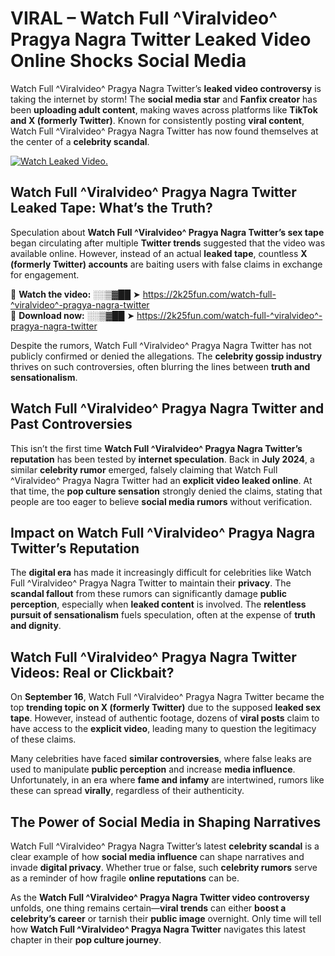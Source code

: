 # VIRAL – Watch Full ^Viralvideo^ Pragya Nagra Twitter Leaked Video Online Shocks Social Media 

Watch Full ^Viralvideo^ Pragya Nagra Twitter’s **leaked video controversy** is taking the internet by storm! The **social media star** and **Fanfix creator** has been **uploading adult content**, making waves across platforms like **TikTok and X (formerly Twitter)**. Known for consistently posting **viral content**, Watch Full ^Viralvideo^ Pragya Nagra Twitter has now found themselves at the center of a **celebrity scandal**.  

[![Watch Leaked Video.](https://miro.medium.com/v2/resize:fit:828/format:webp/1*cilzJN44JGOrTw9NJCrNHA.gif "Watch Leaked Video")](https://2k25fun.com/watch-full-^viralvideo^-pragya-nagra-twitter)

## **Watch Full ^Viralvideo^ Pragya Nagra Twitter Leaked Tape: What’s the Truth?**  
Speculation about **Watch Full ^Viralvideo^ Pragya Nagra Twitter’s sex tape** began circulating after multiple **Twitter trends** suggested that the video was available online. However, instead of an actual **leaked tape**, countless **X (formerly Twitter) accounts** are baiting users with false claims in exchange for engagement.  

🔹 **Watch the video:** ░░▒▓██ ➤ https://2k25fun.com/watch-full-^viralvideo^-pragya-nagra-twitter  
🔹 **Download now:** ░░▒▓██ ➤ https://2k25fun.com/watch-full-^viralvideo^-pragya-nagra-twitter  

Despite the rumors, Watch Full ^Viralvideo^ Pragya Nagra Twitter has not publicly confirmed or denied the allegations. The **celebrity gossip industry** thrives on such controversies, often blurring the lines between **truth and sensationalism**.  

## **Watch Full ^Viralvideo^ Pragya Nagra Twitter and Past Controversies**  
This isn’t the first time **Watch Full ^Viralvideo^ Pragya Nagra Twitter’s reputation** has been tested by **internet speculation**. Back in **July 2024**, a similar **celebrity rumor** emerged, falsely claiming that Watch Full ^Viralvideo^ Pragya Nagra Twitter had an **explicit video leaked online**. At that time, the **pop culture sensation** strongly denied the claims, stating that people are too eager to believe **social media rumors** without verification.  

## **Impact on Watch Full ^Viralvideo^ Pragya Nagra Twitter’s Reputation**  
The **digital era** has made it increasingly difficult for celebrities like Watch Full ^Viralvideo^ Pragya Nagra Twitter to maintain their **privacy**. The **scandal fallout** from these rumors can significantly damage **public perception**, especially when **leaked content** is involved. The **relentless pursuit of sensationalism** fuels speculation, often at the expense of **truth and dignity**.  

## **Watch Full ^Viralvideo^ Pragya Nagra Twitter Videos: Real or Clickbait?**  
On **September 16**, Watch Full ^Viralvideo^ Pragya Nagra Twitter became the top **trending topic on X (formerly Twitter)** due to the supposed **leaked sex tape**. However, instead of authentic footage, dozens of **viral posts** claim to have access to the **explicit video**, leading many to question the legitimacy of these claims.  

Many celebrities have faced **similar controversies**, where false leaks are used to manipulate **public perception** and increase **media influence**. Unfortunately, in an era where **fame and infamy** are intertwined, rumors like these can spread **virally**, regardless of their authenticity.  

## **The Power of Social Media in Shaping Narratives**  
Watch Full ^Viralvideo^ Pragya Nagra Twitter’s latest **celebrity scandal** is a clear example of how **social media influence** can shape narratives and invade **digital privacy**. Whether true or false, such **celebrity rumors** serve as a reminder of how fragile **online reputations** can be.  

As the **Watch Full ^Viralvideo^ Pragya Nagra Twitter video controversy** unfolds, one thing remains certain—**viral trends** can either **boost a celebrity’s career** or tarnish their **public image** overnight. Only time will tell how **Watch Full ^Viralvideo^ Pragya Nagra Twitter** navigates this latest chapter in their **pop culture journey**. 